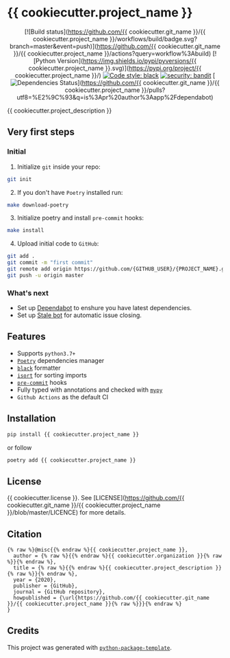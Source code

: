 # {{ cookiecutter.project_name }}

<div align="center">

[![Build status](https://github.com/{{ cookiecutter.git_name }}/{{ cookiecutter.project_name }}/workflows/build/badge.svg?branch=master&event=push)](https://github.com/{{ cookiecutter.git_name }}/{{ cookiecutter.project_name }}/actions?query=workflow%3Abuild)
[![Python Version](https://img.shields.io/pypi/pyversions/{{ cookiecutter.project_name }}.svg)](https://pypi.org/project/{{ cookiecutter.project_name }}/)
[![Code style: black](https://img.shields.io/badge/code%20style-black-000000.svg)](https://github.com/psf/black)
[![security: bandit](https://img.shields.io/badge/security-bandit-green.svg)](https://github.com/PyCQA/bandit)
[![Dependencies Status](https://img.shields.io/badge/dependencies-up%20to%20date-brightgreen.svg)](https://github.com/{{ cookiecutter.git_name }}/{{ cookiecutter.project_name }}/pulls?utf8=%E2%9C%93&q=is%3Apr%20author%3Aapp%2Fdependabot)

</div>

{{ cookiecutter.project_description }}

## Very first steps

### Initial

1. Initialize `git` inside your repo:

```bash
git init
```

2. If you don't have `Poetry` installed run:

```bash
make download-poetry
```

3. Initialize poetry and install `pre-commit` hooks:

```bash
make install
```

4. Upload initial code to `GitHub`:

```bash
git add .
git commit -m "first commit"
git remote add origin https://github.com/{GITHUB_USER}/{PROJECT_NAME}.git
git push -u origin master
```

### What's next

- Set up [Dependabot](https://github.com/marketplace/dependabot-preview) to enshure you have latest dependencies.
- Set up [Stale bot](https://github.com/apps/stale) for automatic issue closing.

## Features

- Supports `python3.7+`
- [`Poetry`](https://github.com/python-poetry/poetry) dependencies manager
- [`black`](https://github.com/psf/black) formatter
- [`isort`](https://github.com/timothycrosley/isort) for sorting imports
- [`pre-commit`](https://pre-commit.com/) hooks
- Fully typed with annotations and checked with [`mypy`](https://mypy.readthedocs.io)
- `Github Actions` as the default CI

## Installation

```bash
pip install {{ cookiecutter.project_name }}
```

or follow

```bash
poetry add {{ cookiecutter.project_name }}
```

## License

{{ cookiecutter.license }}. See [LICENSE](https://github.com/{{ cookiecutter.git_name }}/{{ cookiecutter.project_name }}/blob/master/LICENCE) for more details.

## Citation

```
{% raw %}@misc{{% endraw %}{{ cookiecutter.project_name }},
  author = {% raw %}{{% endraw %}{{ cookiecutter.organization }}{% raw %}}{% endraw %},
  title = {% raw %}{{% endraw %}{{ cookiecutter.project_description }}{% raw %}}{% endraw %},
  year = {2020},
  publisher = {GitHub},
  journal = {GitHub repository},
  howpublished = {\url{https://github.com/{{ cookiecutter.git_name }}/{{ cookiecutter.project_name }}{% raw %}}}{% endraw %}
}
```

## Credits

This project was generated with [`python-package-template`](https://github.com/TezRomacH/python-package-template).
